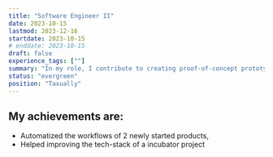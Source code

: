 ```yaml
---
title: "Software Engineer II"
date: 2023-10-15
lastmod: 2023-12-16
startdate: 2023-10-15
# enddate: 2023-10-15
draft: false
experience_tags: [""]
summary: "In my role, I contribute to creating proof-of-concept prototypes and defining the scope of Minimum Viable Product (MVP) projects. I have experience developing workflows using no-code solutions, which has helped streamline operational processes. Apart from development, I've had the opportunity to share insights through training sessions on Artificial Intelligence, contributing to the team's knowledge. My responsibilities involve supporting the execution of automation processes, overseeing integration development adherence to plans, and delivering prototypes within set deadlines. "
status: "evergreen"
position: "Taxually"
---
```


## My achievements are:
- Automatized the workflows of 2 newly started products,
- Helped improving the tech-stack of a incubator project